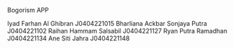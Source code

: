 Bogorism APP

Iyad Farhan Al Ghibran			    J0404221015
Bharliana Ackbar Sonjaya Putra		J0404221102
Raihan Hammam Salsabil      	    J0404221127
Ryan Putra Ramadhan                 J0404221134
Ane Siti Jahra						J0404221148
